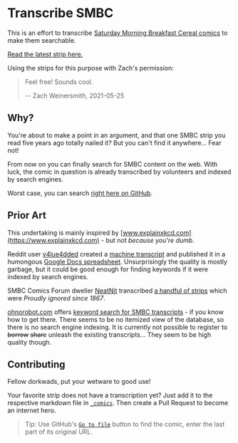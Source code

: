 # Transcribe SMBC

This is an effort to transcribe [Saturday Morning Breakfast Cereal comics](https://www.smbc-comics.com) to make them searchable.

[Read the latest strip here.](https://fricklerhandwerk.github.io/smbc/ai-servant.html)

Using the strips for this purpose with Zach's permission:

> Feel free! Sounds cool.
>
> -- Zach Weinersmith, 2021-05-25

## Why?

You're about to make a point in an argument, and that one SMBC strip you read five years ago totally nailed it? But you can't find it anywhere… Fear not!

From now on you can finally search for SMBC content on the web. With luck, the comic in question is already transcribed by volunteers and indexed by search engines.

Worst case, you can search [right here on GitHub](https://github.com/fricklerhandwerk/smbc).

## Prior Art

This undertaking is mainly inspired by [www.explainxkcd.com](https://www.explainxkcd.com) - but not *because you're dumb*.

Reddit user [v4lue4dded](https://www.reddit.com/user/v4lue4dded/) created a [machine transcript](https://www.reddit.com/r/SMBCComics/comments/dqyzhi/finding_smbc_comics_via_text) and published it in a humongous [Google Docs spreadsheet](https://docs.google.com/spreadsheets/d/1CH3NX_xKOx-VIPZqp5GkCTHdS7QDsmg7w9Q71Z-aRT0). Unsurprisingly the quality is mostly garbage, but it could be good enough for finding keywords if it were indexed by search engines.

SMBC Comics Forum dweller [NeatNit](http://www.smbc-comics.com/smbcforum/memberlist.php?mode=viewprofile&u=45166) transcribed [a handful of strips](https://www.google.com/search?q=%22transcript+%28for+search+engines%29%22+site%3Asmbc-comics.com) which were *Proudly ignored since 1867*.

[ohnorobot.com](https://www.ohnorobot.com) offers [keyword search for SMBC transcripts](https://www.ohnorobot.com/index.php?comic=137) - if you know how to get there. There seems to be no itemized view of the database, so there is no search engine indexing. It is currently not possible to register to <s>borrow</s> <s>share</s> unleash the existing transcripts… They seem to be high quality though.

## Contributing

Fellow dorkwads, put your wetware to good use!

Your favorite strip does not have a transcription yet? Just add it to the respective markdown file in [`_comics`](https://github.com/fricklerhandwerk/smbc/tree/master/_comics). Then create a Pull Request to become an internet hero.

> Tip: Use GitHub's [`Go to file`](https://github.com/fricklerhandwerk/smbc/find/master) button to find the comic, enter the last part of its original URL.
